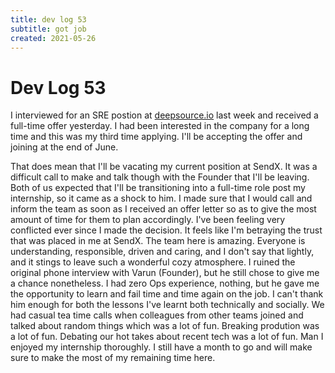 ```yaml
---
title: dev log 53
subtitle: got job
created: 2021-05-26
---
```

# Dev Log 53

I interviewed for an SRE postion at [deepsource.io](https://deepsource.io/)
last week and received a full-time offer yesterday. I had been interested in
the company for a long time and this was my third time applying. I'll be
accepting the offer and joining at the end of June.

That does mean that I'll be vacating my current position at SendX. It was a
difficult call to make and talk though with the Founder that I'll be leaving.
Both of us expected that I'll be transitioning into a full-time role post my
internship, so it came as a shock to him. I made sure that I would call and
inform the team as soon as I received an offer letter so as to give the most
amount of time for them to plan accordingly. I've been feeling very conflicted
ever since I made the decision. It feels like I'm betraying the trust that was
placed in me at SendX. The team here is amazing. Everyone is understanding,
responsible, driven and caring, and I don't say that lightly, and it stings to
leave such a wonderful cozy atmosphere. I ruined the original phone interview
with Varun (Founder), but he still chose to give me a chance nonetheless. I had
zero Ops experience, nothing, but he gave me the opportunity to learn and fail
time and time again on the job. I can't thank him enough for both the lessons
I've learnt both technically and socially. We had casual tea time calls when
colleagues from other teams joined and talked about random things which was a
lot of fun. Breaking prodution was a lot of fun. Debating our hot takes about
recent tech was a lot of fun. Man I enjoyed my internship thoroughly. I still
have a month to go and will make sure to make the most of my remaining time
here.
